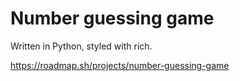 # Number guessing game

Written in Python, styled with rich.

https://roadmap.sh/projects/number-guessing-game
